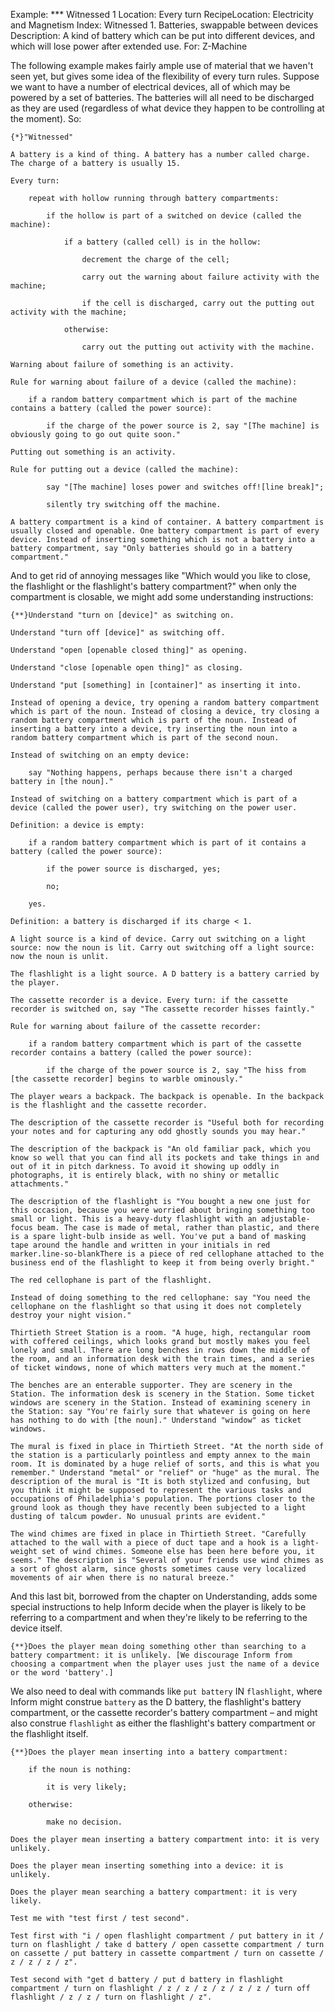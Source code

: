 Example: *** Witnessed 1
Location: Every turn
RecipeLocation: Electricity and Magnetism
Index: Witnessed 1. Batteries, swappable between devices
Description: A kind of battery which can be put into different devices, and which will lose power after extended use.
For: Z-Machine

  
The following example makes fairly ample use of material that we haven't seen yet, but gives some idea of the flexibility of every turn rules. Suppose we want to have a number of electrical devices, all of which may be powered by a set of batteries. The batteries will all need to be discharged as they are used (regardless of what device they happen to be controlling at the moment). So:

  

``` inform7
{*}"Witnessed"

A battery is a kind of thing. A battery has a number called charge. The charge of a battery is usually 15.

Every turn:

	repeat with hollow running through battery compartments:

		if the hollow is part of a switched on device (called the machine):

			if a battery (called cell) is in the hollow:

				decrement the charge of the cell;

				carry out the warning about failure activity with the machine;

				if the cell is discharged, carry out the putting out activity with the machine;

			otherwise:

				carry out the putting out activity with the machine.

Warning about failure of something is an activity.

Rule for warning about failure of a device (called the machine):

	if a random battery compartment which is part of the machine contains a battery (called the power source):

		if the charge of the power source is 2, say "[The machine] is obviously going to go out quite soon."

Putting out something is an activity.

Rule for putting out a device (called the machine):

		say "[The machine] loses power and switches off![line break]";

		silently try switching off the machine.

A battery compartment is a kind of container. A battery compartment is usually closed and openable. One battery compartment is part of every device. Instead of inserting something which is not a battery into a battery compartment, say "Only batteries should go in a battery compartment."
```

  
And to get rid of annoying messages like "Which would you like to close, the flashlight or the flashlight's battery compartment?" when only the compartment is closable, we might add some understanding instructions:

  

``` inform7
{**}Understand "turn on [device]" as switching on.

Understand "turn off [device]" as switching off.

Understand "open [openable closed thing]" as opening.

Understand "close [openable open thing]" as closing.

Understand "put [something] in [container]" as inserting it into.

Instead of opening a device, try opening a random battery compartment which is part of the noun. Instead of closing a device, try closing a random battery compartment which is part of the noun. Instead of inserting a battery into a device, try inserting the noun into a random battery compartment which is part of the second noun.

Instead of switching on an empty device:

	say "Nothing happens, perhaps because there isn't a charged battery in [the noun]."

Instead of switching on a battery compartment which is part of a device (called the power user), try switching on the power user.

Definition: a device is empty:

	if a random battery compartment which is part of it contains a battery (called the power source):

		if the power source is discharged, yes;

		no;

	yes.

Definition: a battery is discharged if its charge < 1.

A light source is a kind of device. Carry out switching on a light source: now the noun is lit. Carry out switching off a light source: now the noun is unlit.

The flashlight is a light source. A D battery is a battery carried by the player.

The cassette recorder is a device. Every turn: if the cassette recorder is switched on, say "The cassette recorder hisses faintly."

Rule for warning about failure of the cassette recorder:

	if a random battery compartment which is part of the cassette recorder contains a battery (called the power source):

		if the charge of the power source is 2, say "The hiss from [the cassette recorder] begins to warble ominously."

The player wears a backpack. The backpack is openable. In the backpack is the flashlight and the cassette recorder.

The description of the cassette recorder is "Useful both for recording your notes and for capturing any odd ghostly sounds you may hear."

The description of the backpack is "An old familiar pack, which you know so well that you can find all its pockets and take things in and out of it in pitch darkness. To avoid it showing up oddly in photographs, it is entirely black, with no shiny or metallic attachments."

The description of the flashlight is "You bought a new one just for this occasion, because you were worried about bringing something too small or light. This is a heavy-duty flashlight with an adjustable-focus beam. The case is made of metal, rather than plastic, and there is a spare light-bulb inside as well. You've put a band of masking tape around the handle and written in your initials in red marker.line-so-blankThere is a piece of red cellophane attached to the business end of the flashlight to keep it from being overly bright."

The red cellophane is part of the flashlight.

Instead of doing something to the red cellophane: say "You need the cellophane on the flashlight so that using it does not completely destroy your night vision."

Thirtieth Street Station is a room. "A huge, high, rectangular room with coffered ceilings, which looks grand but mostly makes you feel lonely and small. There are long benches in rows down the middle of the room, and an information desk with the train times, and a series of ticket windows, none of which matters very much at the moment."

The benches are an enterable supporter. They are scenery in the Station. The information desk is scenery in the Station. Some ticket windows are scenery in the Station. Instead of examining scenery in the Station: say "You're fairly sure that whatever is going on here has nothing to do with [the noun]." Understand "window" as ticket windows.

The mural is fixed in place in Thirtieth Street. "At the north side of the station is a particularly pointless and empty annex to the main room. It is dominated by a huge relief of sorts, and this is what you remember." Understand "metal" or "relief" or "huge" as the mural. The description of the mural is "It is both stylized and confusing, but you think it might be supposed to represent the various tasks and occupations of Philadelphia's population. The portions closer to the ground look as though they have recently been subjected to a light dusting of talcum powder. No unusual prints are evident."

The wind chimes are fixed in place in Thirtieth Street. "Carefully attached to the wall with a piece of duct tape and a hook is a light-weight set of wind chimes. Someone else has been here before you, it seems." The description is "Several of your friends use wind chimes as a sort of ghost alarm, since ghosts sometimes cause very localized movements of air when there is no natural breeze."
```

  
And this last bit, borrowed from the chapter on Understanding, adds some special instructions to help Inform decide when the player is likely to be referring to a compartment and when they're likely to be referring to the device itself.

  

``` inform7
{**}Does the player mean doing something other than searching to a battery compartment: it is unlikely. [We discourage Inform from choosing a compartment when the player uses just the name of a device or the word 'battery'.]
```

  
We also need to deal with commands like ``put battery`` IN ``flashlight``, where Inform might construe ``battery`` as the D battery, the flashlight's battery compartment, or the cassette recorder's battery compartment – and might also construe ``flashlight`` as either the flashlight's battery compartment or the flashlight itself.

  

``` inform7
{**}Does the player mean inserting into a battery compartment:

	if the noun is nothing:

		it is very likely;

	otherwise:

		make no decision.

Does the player mean inserting a battery compartment into: it is very unlikely.

Does the player mean inserting something into a device: it is unlikely.

Does the player mean searching a battery compartment: it is very likely.

Test me with "test first / test second".

Test first with "i / open flashlight compartment / put battery in it / turn on flashlight / take d battery / open cassette compartment / turn on cassette / put battery in cassette compartment / turn on cassette / z / z / z / z".

Test second with "get d battery / put d battery in flashlight compartment / turn on flashlight / z / z / z / z / z / z / turn off flashlight / z / z / turn on flashlight / z".
```


